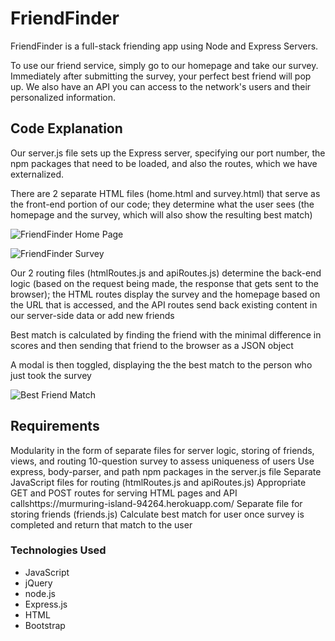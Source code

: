 # FriendFinder

FriendFinder is a full-stack friending app using Node and Express Servers.

To use our friend service, simply go to our homepage and take our survey. Immediately after submitting the survey, your perfect best friend will pop up. We also have an API you can access to the network's users and their personalized information.

## Code Explanation
Our server.js file sets up the Express server, specifying our port number, the npm packages that need to be loaded, and also the routes, which we have externalized.

There are 2 separate HTML files (home.html and survey.html) that serve as the front-end portion of our code; they determine what the user sees (the homepage and the survey, which will also show the resulting best match)

![FriendFinder Home Page]("screenshots/home.jpg")

![FriendFinder Survey]("screenshots/survey.jpg")

Our 2 routing files (htmlRoutes.js and apiRoutes.js) determine the back-end logic (based on the request being made, the response that gets sent to the browser); the HTML routes display the survey and the homepage based on the URL that is accessed, and the API routes send back existing content in our server-side data or add new friends

Best match is calculated by finding the friend with the minimal difference in scores and then sending that friend to the browser as a JSON object

A modal is then toggled, displaying the the best match to the person who just took the survey

![Best Friend Match]("screenshots/match.jpg")

## Requirements
Modularity in the form of separate files for server logic, storing of friends, views, and routing
10-question survey to assess uniqueness of users
Use express, body-parser, and path npm packages in the server.js file
Separate JavaScript files for routing (htmlRoutes.js and apiRoutes.js)
Appropriate GET and POST routes for serving HTML pages and API callshttps://murmuring-island-94264.herokuapp.com/
Separate file for storing friends (friends.js)
Calculate best match for user once survey is completed and return that match to the user

### Technologies Used
* JavaScript
* jQuery
* node.js
* Express.js
* HTML
* Bootstrap
